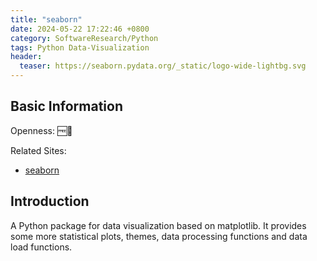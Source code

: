 ```yaml
---
title: "seaborn"
date: 2024-05-22 17:22:46 +0800
category: SoftwareResearch/Python
tags: Python Data-Visualization
header:
  teaser: https://seaborn.pydata.org/_static/logo-wide-lightbg.svg
---
```


## Basic Information

Openness: 🆓📖

Related Sites:

* [seaborn](https://seaborn.pydata.org/index.html)

## Introduction

A Python package for data visualization based on matplotlib. It provides some more statistical plots, themes, data processing functions and data load functions.
